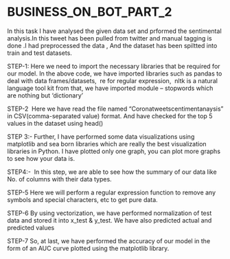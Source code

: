 # BUSINESS_ON_BOT_PART_2

In this task I have analysed the given data set and prformed the sentimental analysis.In this tweet has been pulled from twitter and manual tagging is done .I had preprocessed the data ,
And the dataset has been spiltted into train and test datasets.

STEP-1:
Here we need to import the necessary libraries that be required for our model. In the above code, we have imported libraries such as pandas to deal with data frames/datasets, 
re for regular expression,
 nltk is a natural language tool kit 
 from that, we have imported module – stopwords which are nothing but ‘dictionary’

STEP-2
 Here we have read the file named
“Coronatweetscentimentanaysis” in CSV(comma-separated value) format. And have checked for the top 5 values in the dataset using head()

STEP 3:-
Further, I have performed some data visualizations using matplotlib and sea born libraries which are really the best visualization libraries in Python. I have plotted only one graph, you can plot more graphs to see how your data is.

STEP4:-
 In this step, we are able to see how the summary of our data like No. of columns with their data types.

STEP-5
Here we will perform a regular expression function to remove any symbols and special characters, etc to get pure data.

STEP-6
By using vectorization, we have performed normalization of test data and stored it into x_test & y_test. We have also predicted actual and predicted values

STEP-7
So, at last, we have performed the accuracy of our model in the form of an AUC curve plotted using the matplotlib library.
